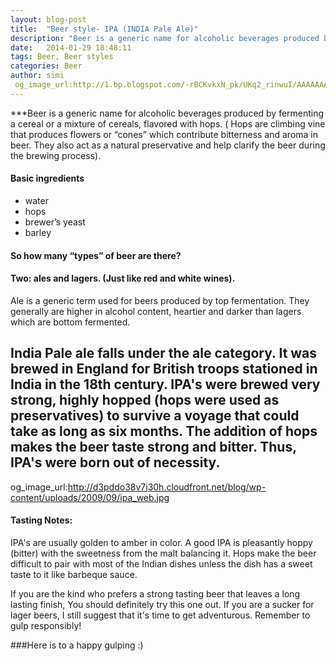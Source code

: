 ```yaml
---
layout: blog-post
title:  "Beer style- IPA (INDIA Pale Ale)"
description: "Beer is a generic name for alcoholic beverages produced by fermenting a cereal or a mixture of cereals, flavored with hops."
date:   2014-01-29 18:48:11
tags: Beer, Beer styles
categories: Beer
author: simi
 og_image_url:http://1.bp.blogspot.com/-rBCKvkxN_pk/UKq2_rinwuI/AAAAAAAABbI/PnigvDaQPZg/s1600/beer.jpg
---
```

 

 ***Beer is a generic name for alcoholic beverages produced by fermenting a cereal or a mixture of cereals, flavored with hops. ( Hops are climbing vine that produces flowers or “cones” which contribute bitterness and aroma in beer. They also act as a natural preservative and help clarify the beer during the brewing process).

#### Basic ingredients

* water
* hops
* brewer’s yeast
* barley 

#### So how many “types” of beer are there? 

#### Two: ales and lagers. (Just like red and white wines).

 Ale is a generic term used for beers produced by top fermentation. They generally are higher in alcohol content, heartier and darker than lagers which are bottom fermented.

## India Pale ale falls under the ale category. It was brewed in England for British troops stationed in India in the 18th century. IPA's were brewed very strong, highly hopped (hops were used as preservatives) to survive a voyage that could take as long as six months. The addition of hops makes the beer taste strong and bitter. Thus, IPA's were born out of  necessity.
og_image_url:http://d3pddo38v7j30h.cloudfront.net/blog/wp-content/uploads/2009/09/ipa_web.jpg

#### Tasting Notes:

IPA's are usually golden to amber in color. A good IPA is pleasantly hoppy (bitter) with the sweetness from the malt balancing it. Hops make the beer difficult to pair with most of the Indian dishes unless the dish has a sweet taste to it like barbeque sauce. 

If you are the kind who prefers a strong tasting beer that leaves a long lasting finish, You should definitely try this one out. If you are a sucker for lager beers, I   still suggest that it's time to get adventurous. Remember to gulp responsibly!

###Here is to a happy gulping  :)


